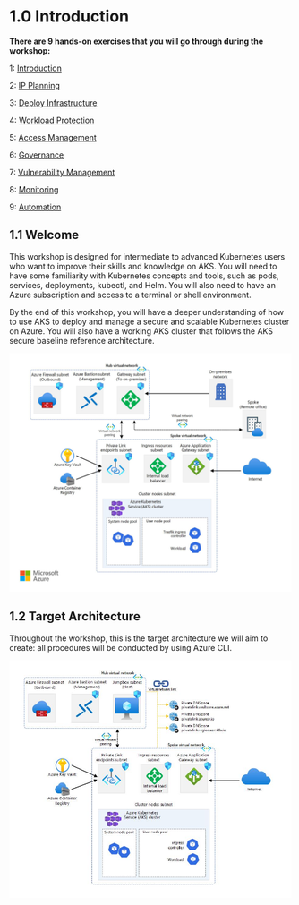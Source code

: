 # 1.0 Introduction

**There are 9 hands-on exercises that you will go through during the workshop:**

1: <a href="https://github.com/pelithne/AKS_Security_and_monitoring/blob/main/01-introduction.md">Introduction</a>

2: <a href="https://github.com/pelithne/AKS_Security_and_monitoring/blob/main/02-ip-planning.md">IP Planning</a>

3: <a href="https://github.com/pelithne/AKS_Security_and_monitoring/blob/main/03-Deploy-infrastructure.md">Deploy Infrastructure</a>

4: <a href="https://github.com/pelithne/AKS_Security_and_monitoring/blob/main/04-workload-protection.md">Workload Protection</a>

5: <a href="https://github.com/pelithne/AKS_Security_and_monitoring/blob/main/05-access-management.md">Access Management</a>

6: <a href="https://github.com/pelithne/AKS_Security_and_monitoring/blob/main/06-governance.md">Governance</a>

7: <a href="https://github.com/pelithne/AKS_Security_and_monitoring/blob/main/07-vulnerability-management.md">Vulnerability Management</a>

8: <a href="https://github.com/pelithne/AKS_Security_and_monitoring/blob/main/08-monitoring.md">Monitoring</a>

9: <a href="https://github.com/pelithne/AKS_Security_and_monitoring/blob/main/09-automation.md">Automation</a>


## 1.1 Welcome

This workshop is designed for intermediate to advanced Kubernetes users who want to improve their skills and knowledge on AKS. You will need to have some familiarity with Kubernetes concepts and tools, such as pods, services, deployments, kubectl, and Helm. You will also need to have an Azure subscription and access to a terminal or shell environment.

By the end of this workshop, you will have a deeper understanding of how to use AKS to deploy and manage a secure and scalable Kubernetes cluster on Azure. You will also have a working AKS cluster that follows the AKS secure baseline reference architecture.

![Screenshot](images/aks-baseline-architecture.jpg)


## 1.2 Target Architecture

Throughout the workshop, this is the target architecture we will aim to create:
all procedures will be conducted by using Azure CLI.

![Screenshot](images/aks-baseline-architecture-workshop.jpg)